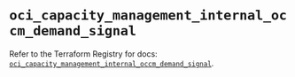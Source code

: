 # `oci_capacity_management_internal_occm_demand_signal`

Refer to the Terraform Registry for docs: [`oci_capacity_management_internal_occm_demand_signal`](https://registry.terraform.io/providers/hashicorp/oci/7.19.0/docs/resources/capacity_management_internal_occm_demand_signal).
